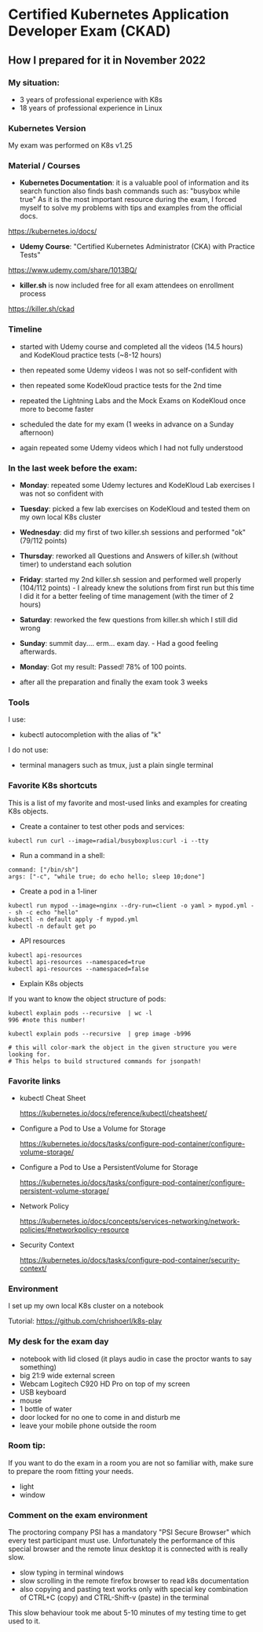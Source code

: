 # Certified Kubernetes Application Developer Exam (CKAD)

## How I prepared for it in November 2022

### My situation:
* 3 years of professional experience with K8s
* 18 years of professional experience in Linux

### Kubernetes Version
My exam was performed on K8s v1.25

### Material / Courses
* **Kubernetes Documentation**: it is a valuable pool of information and its search function also finds bash commands such as: "busybox while true"
As it is the most important resource during the exam, I forced myself to solve my problems with tips and examples from the official docs.

https://kubernetes.io/docs/

* **Udemy Course**: "Certified Kubernetes Administrator (CKA) with Practice Tests"

https://www.udemy.com/share/1013BQ/

* **killer.sh** is now included free for all exam attendees on enrollment process

https://killer.sh/ckad

### Timeline
* started with Udemy course and completed all the videos (14.5 hours) and KodeKloud practice tests (~8-12 hours)
* then repeated some Udemy videos I was not so self-confident with
* then repeated some KodeKloud practice tests for the 2nd time
* repeated the Lightning Labs and the Mock Exams on KodeKloud once more to become faster

* scheduled the date for my exam (1 weeks in advance on a Sunday afternoon)
* again repeated some Udemy videos which I had not fully understood

### In the last week before the exam:
* **Monday**: repeated some Udemy lectures and KodeKloud Lab exercises I was not so confident with
* **Tuesday**: picked a few lab exercises on KodeKloud and tested them on my own local K8s cluster
* **Wednesday**: did my first of two killer.sh sessions and performed "ok" (79/112 points)
* **Thursday**: reworked all Questions and Answers of killer.sh (without timer) to understand each solution
* **Friday**: started my 2nd killer.sh session and performed well properly (104/112 points) - I already knew the solutions from first run but this time I did it for a better feeling of time management (with the timer of 2 hours)
* **Saturday**: reworked the few questions from killer.sh which I still did wrong
* **Sunday**: summit day.... erm... exam day. - Had a good feeling afterwards.
* **Monday**: Got my result: Passed! 78% of 100 points.

* after all the preparation and finally the exam took 3 weeks

### Tools

I use:
* kubectl autocompletion with the alias of "k"

I do not use:
* terminal managers such as tmux, just a plain single terminal

### Favorite K8s shortcuts

This is a list of my favorite and most-used links and examples for creating K8s objects.

* Create a container to test other pods and services:
```
kubectl run curl --image=radial/busyboxplus:curl -i --tty
```

* Run a command in a shell:
```
command: ["/bin/sh"]
args: ["-c", "while true; do echo hello; sleep 10;done"]
```

* Create a pod in a 1-liner
```
kubectl run mypod --image=nginx --dry-run=client -o yaml > mypod.yml -- sh -c echo "hello"
kubectl -n default apply -f mypod.yml
kubectl -n default get po
```

* API resources 
```
kubectl api-resources
kubectl api-resources --namespaced=true
kubectl api-resources --namespaced=false
```

* Explain K8s objects

If you want to know the object structure of pods:
```
kubectl explain pods --recursive  | wc -l
996 #note this number!

kubectl explain pods --recursive  | grep image -b996

# this will color-mark the object in the given structure you were looking for.
# This helps to build structured commands for jsonpath! 
```

### Favorite links

* kubectl Cheat Sheet

  https://kubernetes.io/docs/reference/kubectl/cheatsheet/

* Configure a Pod to Use a Volume for Storage

  https://kubernetes.io/docs/tasks/configure-pod-container/configure-volume-storage/

* Configure a Pod to Use a PersistentVolume for Storage

  https://kubernetes.io/docs/tasks/configure-pod-container/configure-persistent-volume-storage/

* Network Policy

  https://kubernetes.io/docs/concepts/services-networking/network-policies/#networkpolicy-resource

* Security Context

  https://kubernetes.io/docs/tasks/configure-pod-container/security-context/


### Environment
I set up my own local K8s cluster on a notebook

Tutorial: https://github.com/chrishoerl/k8s-play

### My desk for the exam day
* notebook with lid closed (it plays audio in case the proctor wants to say something)
* big 21:9 wide external screen
* Webcam Logitech C920 HD Pro on top of my screen
* USB keyboard
* mouse
* 1 bottle of water
* door locked for no one to come in and disturb me
* leave your mobile phone outside the room

### Room tip:

If you want to do the exam in a room you are not so familiar with, make sure to prepare the room fitting your needs.
* light
* window

### Comment on the exam environment ###

The proctoring company PSI has a mandatory "PSI Secure Browser" which every test participant must use.
Unfortunately the performance of this special browser and the remote linux desktop it is connected with is really slow.

* slow typing in terminal windows
* slow scrolling in the remote firefox browser to read k8s documentation
* also copying and pasting text works only with special key combination of CTRL+C (copy) and CTRL-Shift-v (paste) in the terminal

This slow behaviour took me about 5-10 minutes of my testing time to get used to it.
